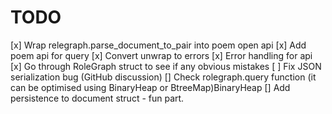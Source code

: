 TODO 
=====

[x] Wrap relegraph.parse_document_to_pair into poem open api 
[x] Add poem api for query
[x] Convert unwrap to errors
[x] Error handling for api
[x] Go through RoleGraph struct to see if any obvious mistakes
[ ] Fix JSON serialization bug (GitHub discussion)
[] Check rolegraph.query function (it can be optimised using BinaryHeap or BtreeMap)BinaryHeap
[] Add persistence to document struct - fun part.